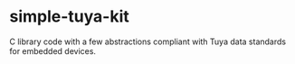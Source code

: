 # simple-tuya-kit
C library code with a few abstractions compliant with Tuya data standards for embedded devices.

